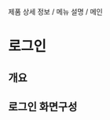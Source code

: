 <!--breadcrumb:제품 상세 정보 / 메뉴 설명 / 메인--><span class="md-breadcrumb">제품 상세 정보 / 메뉴 설명 / 메인</span>
# 로그인
<!--5th-h2-toc-->
## 개요

## 로그인 화면구성


